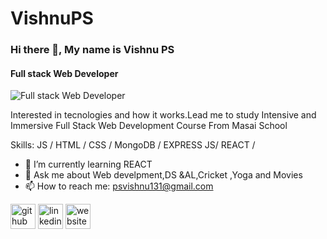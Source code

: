 # VishnuPS
### Hi there 👋, My name is Vishnu PS
#### Full stack Web Developer
![Full stack Web Developer](https://serene-swanson-38f897.netlify.app/#aboutDiv)

Interested in tecnologies and how it works.Lead me to study Intensive and Immersive Full Stack Web Development Course From Masai School

Skills: JS / HTML / CSS / MongoDB / EXPRESS JS/ REACT /

- 🌱 I’m currently learning REACT 
- 💬 Ask me about Web develpment,DS &AL,Cricket ,Yoga and Movies 
- 📫 How to reach me: psvishnu131@gmail.com 


[<img src='https://cdn.jsdelivr.net/npm/simple-icons@3.0.1/icons/github.svg' alt='github' height='40'>](https://github.com/https://github.com/VishnuPScodes)  [<img src='https://cdn.jsdelivr.net/npm/simple-icons@3.0.1/icons/linkedin.svg' alt='linkedin' height='40'>](https://www.linkedin.com/in/https://www.linkedin.com/in/vishnu-ps-699596174//)  [<img src='https://cdn.jsdelivr.net/npm/simple-icons@3.0.1/icons/icloud.svg' alt='website' height='40'>](https://serene-swanson-38f897.netlify.app/)  

